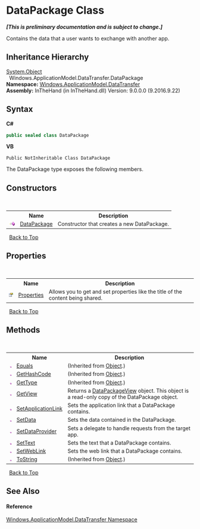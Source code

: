 # DataPackage Class
 _**\[This is preliminary documentation and is subject to change.\]**_

Contains the data that a user wants to exchange with another app.


## Inheritance Hierarchy
<a href="http://msdn2.microsoft.com/en-us/library/e5kfa45b" target="_blank">System.Object</a><br />&nbsp;&nbsp;Windows.ApplicationModel.DataTransfer.DataPackage<br />
**Namespace:**&nbsp;<a href="N_Windows_ApplicationModel_DataTransfer">Windows.ApplicationModel.DataTransfer</a><br />**Assembly:**&nbsp;InTheHand (in InTheHand.dll) Version: 9.0.0.0 (9.2016.9.22)

## Syntax

**C#**<br />
``` C#
public sealed class DataPackage
```

**VB**<br />
``` VB
Public NotInheritable Class DataPackage
```

The DataPackage type exposes the following members.


## Constructors
&nbsp;<table><tr><th></th><th>Name</th><th>Description</th></tr><tr><td>![Public method](media/pubmethod.gif "Public method")</td><td><a href="M_Windows_ApplicationModel_DataTransfer_DataPackage__ctor">DataPackage</a></td><td>
Constructor that creates a new DataPackage.</td></tr></table>&nbsp;
<a href="#datapackage-class">Back to Top</a>

## Properties
&nbsp;<table><tr><th></th><th>Name</th><th>Description</th></tr><tr><td>![Public property](media/pubproperty.gif "Public property")</td><td><a href="P_Windows_ApplicationModel_DataTransfer_DataPackage_Properties">Properties</a></td><td>
Allows you to get and set properties like the title of the content being shared.</td></tr></table>&nbsp;
<a href="#datapackage-class">Back to Top</a>

## Methods
&nbsp;<table><tr><th></th><th>Name</th><th>Description</th></tr><tr><td>![Public method](media/pubmethod.gif "Public method")</td><td><a href="http://msdn2.microsoft.com/en-us/library/bsc2ak47" target="_blank">Equals</a></td><td> (Inherited from <a href="http://msdn2.microsoft.com/en-us/library/e5kfa45b" target="_blank">Object</a>.)</td></tr><tr><td>![Public method](media/pubmethod.gif "Public method")</td><td><a href="http://msdn2.microsoft.com/en-us/library/zdee4b3y" target="_blank">GetHashCode</a></td><td> (Inherited from <a href="http://msdn2.microsoft.com/en-us/library/e5kfa45b" target="_blank">Object</a>.)</td></tr><tr><td>![Public method](media/pubmethod.gif "Public method")</td><td><a href="http://msdn2.microsoft.com/en-us/library/dfwy45w9" target="_blank">GetType</a></td><td> (Inherited from <a href="http://msdn2.microsoft.com/en-us/library/e5kfa45b" target="_blank">Object</a>.)</td></tr><tr><td>![Public method](media/pubmethod.gif "Public method")</td><td><a href="M_Windows_ApplicationModel_DataTransfer_DataPackage_GetView">GetView</a></td><td>
Returns a <a href="T_Windows_ApplicationModel_DataTransfer_DataPackageView">DataPackageView</a> object. This object is a read-only copy of the DataPackage object.</td></tr><tr><td>![Public method](media/pubmethod.gif "Public method")</td><td><a href="M_Windows_ApplicationModel_DataTransfer_DataPackage_SetApplicationLink">SetApplicationLink</a></td><td>
Sets the application link that a DataPackage contains.</td></tr><tr><td>![Public method](media/pubmethod.gif "Public method")</td><td><a href="M_Windows_ApplicationModel_DataTransfer_DataPackage_SetData">SetData</a></td><td>
Sets the data contained in the DataPackage.</td></tr><tr><td>![Public method](media/pubmethod.gif "Public method")</td><td><a href="M_Windows_ApplicationModel_DataTransfer_DataPackage_SetDataProvider">SetDataProvider</a></td><td>
Sets a delegate to handle requests from the target app.</td></tr><tr><td>![Public method](media/pubmethod.gif "Public method")</td><td><a href="M_Windows_ApplicationModel_DataTransfer_DataPackage_SetText">SetText</a></td><td>
Sets the text that a DataPackage contains.</td></tr><tr><td>![Public method](media/pubmethod.gif "Public method")</td><td><a href="M_Windows_ApplicationModel_DataTransfer_DataPackage_SetWebLink">SetWebLink</a></td><td>
Sets the web link that a DataPackage contains.</td></tr><tr><td>![Public method](media/pubmethod.gif "Public method")</td><td><a href="http://msdn2.microsoft.com/en-us/library/7bxwbwt2" target="_blank">ToString</a></td><td> (Inherited from <a href="http://msdn2.microsoft.com/en-us/library/e5kfa45b" target="_blank">Object</a>.)</td></tr></table>&nbsp;
<a href="#datapackage-class">Back to Top</a>

## See Also


#### Reference
<a href="N_Windows_ApplicationModel_DataTransfer">Windows.ApplicationModel.DataTransfer Namespace</a><br />